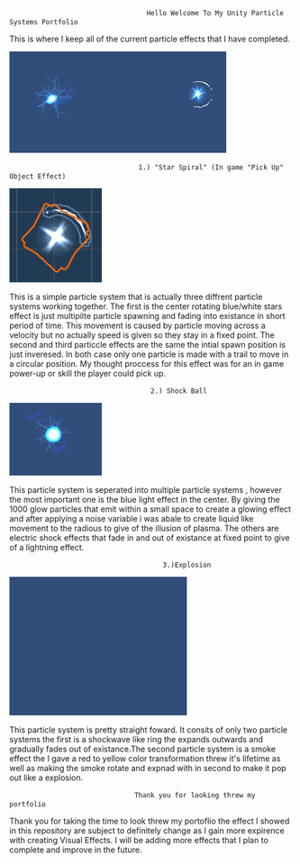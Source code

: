                                       Hello Welcome To My Unity Particle Systems Portfolio
This is where I keep all of the current particle effects that I have completed.

![All](https://github.com/ZionJones/UnityVFX/blob/master/UnityVfxPortfolio/images/All.gif)
                                    
                                    1.) "Star Spiral" (In game "Pick Up" Object Effect)

![StarSpiral](https://github.com/ZionJones/UnityVFX/blob/master/UnityVfxPortfolio/images/StarSpiral.gif)

This is a simple particle system that is actually three diffrent particle systems working together.
The first is the center rotating blue/white stars effect is just multipilte particle spawning and fading into existance in short period of time. 
This movement is caused by particle moving across a velocity but no actually speed is given so they stay in a fixed point.
The second and third particcle effects are the same the intial spawn position is just inveresed.
In both case only one particle is made with a trail to move in a circular position.
My thought proccess for this effect  was for an in game power-up or skill the player could pick up.


                                       2.) Shock Ball
                    
![SparkBall](https://github.com/ZionJones/UnityVFX/blob/master/UnityVfxPortfolio/images/SparkBall.gif)

This particle system is seperated into multiple particle systems , however the most important one is the blue light effect in the center. 
By giving the 1000 glow particles that emit within a small space to create a glowing effect and after applying a noise variable i was abale to create liquid like movement to the radious to give of the illusion of plasma. The others are electric shock effects that fade in and out of existance at fixed point to give of a lightning effect.

                                          3.)Explosion

![explode](https://github.com/ZionJones/UnityVFX/blob/master/UnityVfxPortfolio/images/explode.gif)

This particle system is pretty straight foward. It consits of only two particle systems the first is a shockwave like ring the expands outwards and gradually fades out of existance.The second particle system is a smoke effect the I gave a red to yellow color transformation threw it's lifetime as well as making the smoke rotate and expnad with in second to make it pop out like a explosion.

                                   Thank you for looking threw my portfolio
                                   
Thank you for taking the time to look threw my portoflio the effect I showed in this repository are subject to definitely change as I gain more expirence with creating Visual Effects. I will be adding more effects that I plan to complete and improve in the future.

